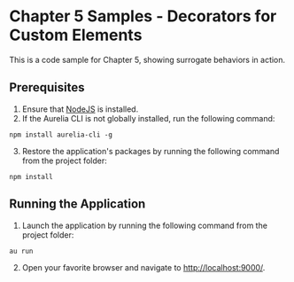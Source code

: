 # Chapter 5 Samples - Decorators for Custom Elements

This is a code sample for Chapter 5, showing surrogate behaviors in action.

## Prerequisites

1. Ensure that [NodeJS](http://nodejs.org/) is installed.
2. If the Aurelia CLI is not globally installed, run the following command:
  ```shell
  npm install aurelia-cli -g
  ```
3. Restore the application's packages by running the following command from the project folder:
  ```shell
  npm install
  ```

## Running the Application

1. Launch the application by running the following command from the project folder:
  ```shell
  au run
  ```
2. Open your favorite browser and navigate to [http://localhost:9000/](http://localhost:9000/).
